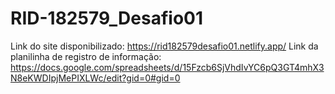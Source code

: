 # RID-182579_Desafio01
Link do site disponibilizado: https://rid182579desafio01.netlify.app/
Link da planilinha de registro de informação: https://docs.google.com/spreadsheets/d/15Fzcb6SjVhdIvYC6pQ3GT4mhX3N8eKWDIpjMePIXLWc/edit?gid=0#gid=0
